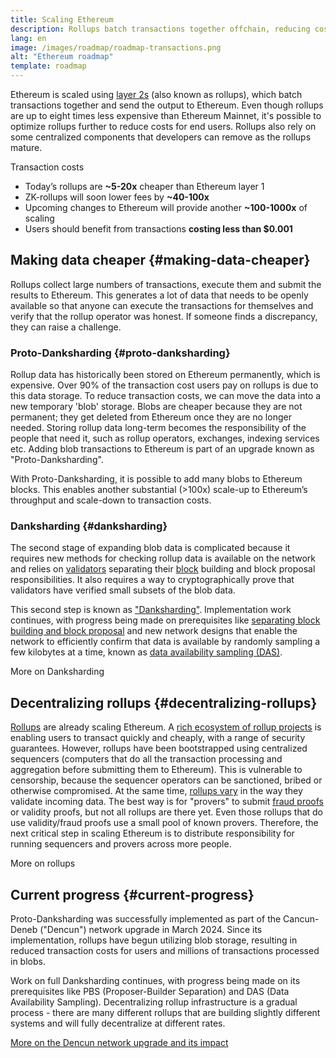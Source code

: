 ```yaml
---
title: Scaling Ethereum
description: Rollups batch transactions together offchain, reducing costs for the user. However, the way rollups currently use data is too expensive, limiting how cheap transactions can be. Proto-Danksharding fixes this.
lang: en
image: /images/roadmap/roadmap-transactions.png
alt: "Ethereum roadmap"
template: roadmap
---
```


Ethereum is scaled using [layer 2s](/layer-2/#rollups) (also known as rollups), which batch transactions together and send the output to Ethereum. Even though rollups are up to eight times less expensive than Ethereum Mainnet, it's possible to optimize rollups further to reduce costs for end users. Rollups also rely on some centralized components that developers can remove as the rollups mature.

<Alert variant="update" className="mb-8">
<AlertContent>
<AlertTitle className="mb-4">
  Transaction costs
</AlertTitle>
  <ul style={{ marginBottom: 0 }}>
    <li>Today’s rollups are <strong>~5-20x</strong> cheaper than Ethereum layer 1</li>
    <li>ZK-rollups will soon lower fees by <strong>~40-100x</strong></li>
    <li>Upcoming changes to Ethereum will provide another <strong>~100-1000x</strong> of scaling</li>
    <li style={{ marginBottom: 0 }}>Users should benefit from transactions <strong>costing less than $0.001</strong></li>
  </ul>
</AlertContent>
</Alert>

## Making data cheaper {#making-data-cheaper}

Rollups collect large numbers of transactions, execute them and submit the results to Ethereum. This generates a lot of data that needs to be openly available so that anyone can execute the transactions for themselves and verify that the rollup operator was honest. If someone finds a discrepancy, they can raise a challenge.

### Proto-Danksharding {#proto-danksharding}

Rollup data has historically been stored on Ethereum permanently, which is expensive. Over 90% of the transaction cost users pay on rollups is due to this data storage. To reduce transaction costs, we can move the data into a new temporary 'blob' storage. Blobs are cheaper because they are not permanent; they get deleted from Ethereum once they are no longer needed. Storing rollup data long-term becomes the responsibility of the people that need it, such as rollup operators, exchanges, indexing services etc. Adding blob transactions to Ethereum is part of an upgrade known as "Proto-Danksharding".

With Proto-Danksharding, it is possible to add many blobs to Ethereum blocks. This enables another substantial (>100x) scale-up to Ethereum’s throughput and scale-down to transaction costs.

### Danksharding {#danksharding}

The second stage of expanding blob data is complicated because it requires new methods for checking rollup data is available on the network and relies on [validators](/glossary/#validator) separating their [block](/glossary/#block) building and block proposal responsibilities. It also requires a way to cryptographically prove that validators have verified small subsets of the blob data.

This second step is known as ["Danksharding"](/roadmap/danksharding/). Implementation work continues, with progress being made on prerequisites like [separating block building and block proposal](/roadmap/pbs) and new network designs that enable the network to efficiently confirm that data is available by randomly sampling a few kilobytes at a time, known as [data availability sampling (DAS)](/developers/docs/data-availability).

<ButtonLink variant="outline-color" href="/roadmap/danksharding/">More on Danksharding</ButtonLink>

## Decentralizing rollups {#decentralizing-rollups}

[Rollups](/layer-2) are already scaling Ethereum. A [rich ecosystem of rollup projects](https://l2beat.com/scaling/tvl) is enabling users to transact quickly and cheaply, with a range of security guarantees. However, rollups have been bootstrapped using centralized sequencers (computers that do all the transaction processing and aggregation before submitting them to Ethereum). This is vulnerable to censorship, because the sequencer operators can be sanctioned, bribed or otherwise compromised. At the same time, [rollups vary](https://l2beat.com) in the way they validate incoming data. The best way is for "provers" to submit [fraud proofs](/glossary/#fraud-proof) or validity proofs, but not all rollups are there yet. Even those rollups that do use validity/fraud proofs use a small pool of known provers. Therefore, the next critical step in scaling Ethereum is to distribute responsibility for running sequencers and provers across more people.

<ButtonLink variant="outline-color" href="/developers/docs/scaling/">More on rollups</ButtonLink>

## Current progress {#current-progress}

Proto-Danksharding was successfully implemented as part of the Cancun-Deneb ("Dencun") network upgrade in March 2024. Since its implementation, rollups have begun utilizing blob storage, resulting in reduced transaction costs for users and millions of transactions processed in blobs.

Work on full Danksharding continues, with progress being made on its prerequisites like PBS (Proposer-Builder Separation) and DAS (Data Availability Sampling). Decentralizing rollup infrastructure is a gradual process - there are many different rollups that are building slightly different systems and will fully decentralize at different rates.

[More on the Dencun network upgrade and its impact](/roadmap/dencun/)

<QuizWidget quizKey="scaling" />